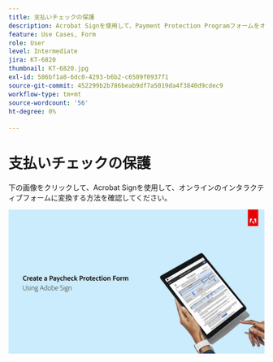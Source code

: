 ```yaml
---
title: 支払いチェックの保護
description: Acrobat Signを使用して、Payment Protection Programフォームをオンラインインタラクティブフォームに変換する方法について説明します。
feature: Use Cases, Form
role: User
level: Intermediate
jira: KT-6820
thumbnail: KT-6820.jpg
exl-id: 586bf1a8-6dc0-4293-b6b2-c6509f0937f1
source-git-commit: 452299b2b786beab9df7a5019da4f3840d9cdec9
workflow-type: tm+mt
source-wordcount: '56'
ht-degree: 0%

---
```


# 支払いチェックの保護

下の画像をクリックして、Acrobat Signを使用して、オンラインのインタラクティブフォームに変換する方法を確認してください。

[![Payment Captureのインタラクティブなチュートリアル](../assets/Paycheck.jpg)](https://acrobatusers.com/paycheck-protection-program-resource-hub/walkthrough/)
